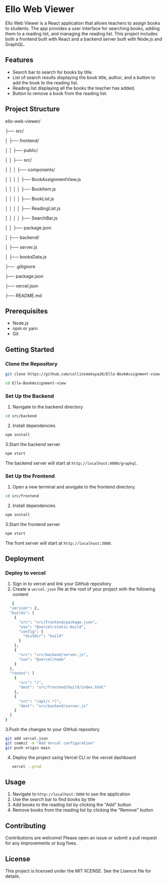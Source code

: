 # Ello Web Viewer

Ello Web Viewer is a React application that allows teachers to assign books to students. The app provides a user interface for searching books, adding them to a reading list, and managing the reading list. This project includes both a frontend built with React and a backend server built with Node.js and GraphQL.

## Features

- Search bar to search for books by title.
- List of search results displaying the book title, author, and a button to add the book to the reading list.
- Reading list displaying all the books the teacher has added.
- Button to remove a book from the reading list.

## Project Structure

ello-web-viewer/

├── src/

│ ├── frontend/

│ │ ├── public/

│ │ ├── src/

│ │ │ ├── components/

│ │ │ │ ├── BookAssignmentView.js

│ │ │ │ ├── BookItem.js

│ │ │ │ ├── BookList.js

│ │ │ │ ├── ReadingList.js

│ │ │ │ ├── SearchBar.js

│ │ ├── package.json

│ ├── backend/

│ ├── server.js

│ ├── booksData.js

├── .gitignore

├── package.json

├── vercel.json

├── README.md


## Prerequisites

- Node.js
- npm or yarn
- Git

## Getting Started

### Clone the Repository

```bash
git clone https://github.com/collinsmokaya28/Ello-BookAssignment-view

cd Ello-BookAssignment-view
```


### Set Up the Backend
1. Navigate to the backend directory
```bash
cd src/backend
```

2. Install dependencies
```bash
npm install
```

3.Start the backend server
```bash
npm start
```

The backend server will start at `http://localhost:4000/graphql`.

### Set Up the Frontend
1. Open a new terminal and anvigate to the frontend directory.
```bash
cd src/frontend
```

2. Install dependencies
```bash
npm install
```

3.Start the frontend server
```bash
npm start
```

The front server will start at `http://localhost:3000`.




## Deployment

### Deploy to vercel

1. Sign in to vercel and link your GitHub repository
2. Create a `vercel.json` file at the root of your project with the following content

```bash
   {
  "version": 2,
  "builds": [
    {
      "src": "src/frontend/package.json",
      "use": "@vercel/static-build",
      "config": {
        "distDir": "build"
      }
    },
    {
      "src": "src/backend/server.js",
      "use": "@vercel/node"
    }
  ],
  "routes": [
    {
      "src": "/",
      "dest": "src/frontend/build/index.html"
    },
    {
      "src": "/api/(.*)",
      "dest": "src/backend/server.js"
    }
  ]
}
```


3.Push the changes to your GitHub repository

```bash
git add vercel.json
git commit -m "Add Vercel configuration"
git push origin main
```

4. Deploy the project using Vercel CLI or the vercel dashboard
```bash
   vercel --prod
```





## Usage

1. Navigate to `http://localhost:3000` to use the application
2. Use the search bar to find books by title
3. Add books to the reading list by clicking the "Add" button
4. Remove books from the reading list by clicking the "Remove" button

## Contributing
Contributions are welcome! Please open an issue or submit a pull request for any improvements or bug fixes.

## License

This project is licensed under the MIT lICENSE. See the Lisence file for details.


